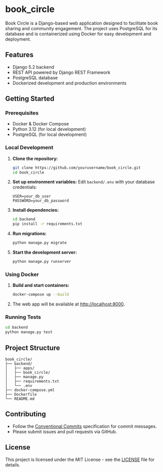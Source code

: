 # book_circle

Book Circle is a Django-based web application designed to facilitate book sharing and community engagement. The project uses PostgreSQL for its database and is containerized using Docker for easy development and deployment.

## Features

- Django 5.2 backend
- REST API powered by Django REST Framework
- PostgreSQL database
- Dockerized development and production environments

## Getting Started

### Prerequisites

- Docker & Docker Compose
- Python 3.12 (for local development)
- PostgreSQL (for local development)

### Local Development

1. **Clone the repository:**
   ```sh
   git clone https://github.com/yourusername/book_circle.git
   cd book_circle
   ```

2. **Set up environment variables:**
   Edit `backend/.env` with your database credentials:
   ```
   USER=your_db_user
   PASSWORD=your_db_password
   ```

3. **Install dependencies:**
   ```sh
   cd backend
   pip install -r requirements.txt
   ```

4. **Run migrations:**
   ```sh
   python manage.py migrate
   ```

5. **Start the development server:**
   ```sh
   python manage.py runserver
   ```

### Using Docker

1. **Build and start containers:**
   ```sh
   docker-compose up --build
   ```

2. The web app will be available at [http://localhost:8000](http://localhost:8000).

### Running Tests

```sh
cd backend
python manage.py test
```

## Project Structure

```
book_circle/
├── backend/
│   ├── apps/
│   ├── book_circle/
│   ├── manage.py
│   ├── requirements.txt
│   └── .env
├── docker-compose.yml
├── Dockerfile
└── README.md
```

## Contributing

- Follow the [Conventional Commits](https://www.conventionalcommits.org/en/v1.0.0/) specification for commit messages.
- Please submit issues and pull requests via GitHub.

## License

This project is licensed under the MIT License - see the [LICENSE](LICENSE) file for details.
